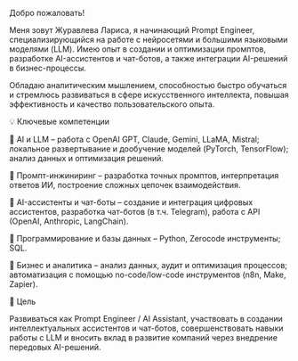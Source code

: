 Добро пожаловать!

Меня зовут Журавлева Лариса, я начинающий Prompt Engineer, специализирующийся на работе с нейросетями и большими языковыми моделями (LLM). Имею опыт в создании и оптимизации промптов, разработке AI-ассистентов и чат-ботов, а также интеграции AI-решений в бизнес-процессы.

Обладаю аналитическим мышлением, способностью быстро обучаться и стремлюсь развиваться в сфере искусственного интеллекта, повышая эффективность и качество пользовательского опыта.

💡 Ключевые компетенции

🔹 AI и LLM – работа с OpenAI GPT, Claude, Gemini, LLaMA, Mistral; локальное развертывание и дообучение моделей (PyTorch, TensorFlow); анализ данных и оптимизация решений.

🔹 Промпт-инжиниринг – разработка точных промптов, интерпретация ответов ИИ, построение сложных цепочек взаимодействия.

🔹 AI-ассистенты и чат-боты – создание и интеграция цифровых ассистентов, разработка чат-ботов (в т.ч. Telegram), работа с API (OpenAI, Anthropic, LangChain).

🔹 Программирование и базы данных – Python, Zerocode инструменты; SQL.

🔹 Бизнес и аналитика – анализ данных, аудит и оптимизация процессов; автоматизация с помощью no-code/low-code инструментов (n8n, Make, Zapier).

🎯 Цель

Развиваться как Prompt Engineer / AI Assistant, участвовать в создании интеллектуальных ассистентов и чат-ботов, совершенствовать навыки работы с LLM и вносить вклад в развитие компаний через внедрение передовых AI-решений.



